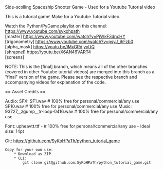 Side-scolling Spaceship Shooter Game - Used for a Youtube Tutorial video

This is a tutorial game!  Make for a Youtube Tutorial video.

Watch the Python/PyGame playlist on this channel: https://www.youtube.com/sykohpath  
[master] https://www.youtube.com/watch?v=PjWkF3dncHY  
[trigonometry] https://www.youtube.com/watch?v=psyJ_ihFzb0  
[alpha_mask] https://youtu.be/iMxGRdjyxUQ  
[shrapnel] https://youtu.be/X6AN46VART4  
[screens]  

NOTE: This is the [final] branch, which means all of the other branches (covered in
other Youtube tutorial videos) are merged into this branch as a "final" version of
the game.  Please see the respective branch and accompanying videos for explanation
of the code.  

==       Asset Credits         ==  

Audio:
	SFX:
		SF1.wav # 100% free for personal/commercial/any use
		SF10.wav # 100% free for personal/commercial/any use
	Music:
		93727__zgump__tr-loop-0416.wav # 100% free for personal/commercial/any use

Font:
	upheavtt.ttf - # 100% free for personal/commercial/any use
		- Ideal size: 14pt

Git:
	https://github.com/SyKoHPaTh/python_tutorial_game

	Copy for your own use:
		* Download as ZIP
		* CLI:
			git clone git@github.com:SyKoHPaTh/python_tutorial_game.git
